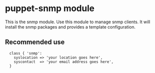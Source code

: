 # puppet-snmp module


This is the snmp module. Use this module to manage snmp clients. It will install the snmp packages 
and provides a template configuration.

## Recommended use
```
  class { 'snmp':
    syslocation => 'your location goes here',
    syscontact 	=> 'your email address goes here',
  }
```

